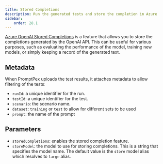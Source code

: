 ```yaml
---
title: Stored Completions
description: Run the generated tests and store the completion in Azure OpenAI for distillation and evaluation.
sidebar:
    order: 28.1
---
```


[Azure OpenAI Stored Completions](https://learn.microsoft.com/en-us/azure/ai-services/openai/how-to/stored-completions)
is a feature that allows you to store the completions generated by the OpenAI API. This can be useful for various purposes,
such as evaluating the performance of the model, training new models, or simply keeping a record of the generated text.

## Metadata

When PromptPex uploads the test results, it attaches metadata to allow filtering of the tests:

- `runId`: a unique identifier for the run.
- `testId`: a unique identifier for the test.
- `scenario`: the scenario name.
- `dataset`: `training` or `test` to allow for different sets to be used
- `prompt`: the name of the prompt

## Parameters

- `storedCompletions`: enables the stored completion feature.
- `storeModel`: the model to use for storing completions. This is a string that specifies the model name. The default value is the `store` model alias which resolves to `large` alias.

